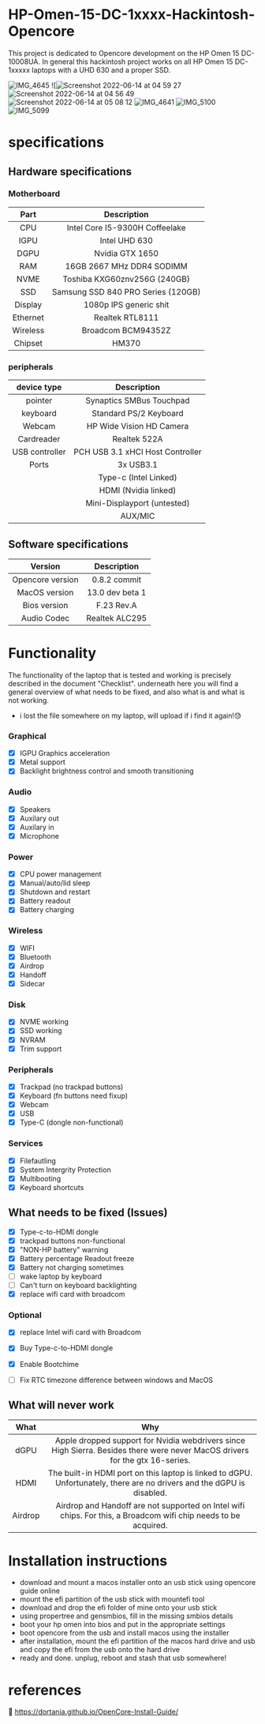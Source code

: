 # HP-Omen-15-DC-1xxxx-Hackintosh-Opencore

This project is dedicated to Opencore development on the HP Omen 15 DC-10008UA. In general this hackintosh project works on all HP Omen 15 DC-1xxxxx laptops with a UHD 630 and a proper SSD. 


![IMG_4645](https://user-images.githubusercontent.com/84881650/173489275-d11a2264-73df-493c-99b0-b4214e23a390.jpeg)
![![Screenshot 2022-06-14 at 04 59 27](https://user-images.githubusercontent.com/84881650/173489862-65fb6e78-cfee-4d56-8203-c84596c8b739.png)
![Screenshot 2022-06-14 at 04 56 49](https://user-images.githubusercontent.com/84881650/173489944-e32961d0-0837-4961-8d45-5c23dd7ecea7.png)
![Screenshot 2022-06-14 at 05 08 12](https://user-images.githubusercontent.com/84881650/173489867-583de278-32a9-4345-8fff-6988a80b878b.png)
![IMG_4641](https://user-images.githubusercontent.com/84881650/173489891-49daaa1c-a5bf-44ec-9a77-a76a5ec20344.jpeg)
![IMG_5100](https://user-images.githubusercontent.com/84881650/180302364-be0c7a2d-2448-45d7-b06d-de74bb020d7d.jpeg)
![IMG_5099](https://user-images.githubusercontent.com/84881650/180302389-261ea264-b55c-4b0e-a165-48f405692024.jpeg)

# specifications
## Hardware specifications
### Motherboard

| Part  | Description |
| :-: | :-: |
| CPU     | Intel Core I5-9300H Coffeelake |
| IGPU    | Intel UHD 630 |
| DGPU    | Nvidia GTX 1650 |
| RAM     | 16GB 2667 MHz DDR4 SODIMM |
| NVME    | Toshiba KXG60znv256G (240GB) |
| SSD     | Samsung SSD 840 PRO Series (120GB) | 
| Display | 1080p IPS generic shit |
| Ethernet| Realtek RTL8111|
| Wireless| Broadcom BCM94352Z |
| Chipset | HM370 |

### peripherals   

| device type  | Description |
| :-: | :-: |
| pointer | Synaptics SMBus Touchpad |
| keyboard| Standard PS/2 Keyboard |
| Webcam | HP Wide Vision HD Camera |
| Cardreader | Realtek 522A |
|USB controller| PCH USB 3.1 xHCI Host Controller |
| Ports | 3x USB3.1 |
| | Type-c (Intel Linked)|
| | HDMI (Nvidia linked)|
| | Mini-Displayport (untested)|
| | AUX/MIC|
## Software specifications

| Version  | Description |
| :-: | :-: |
|Opencore version | 0.8.2 commit |
|MacOS version| 13.0 dev beta 1 |
|Bios version |F.23 Rev.A|
|Audio Codec |Realtek ALC295|

# Functionality
The functionality of the laptop that is tested and working is precisely described in the document "Checklist". 
underneath here you will find a general overview of what needs to be fixed, and also what is and what is not working.
- i lost the file somewhere on my laptop, will upload if i find it again!😓

### Graphical
- [x] IGPU Graphics acceleration 
- [x] Metal support
- [x] Backlight brightness control and smooth transitioning

### Audio
- [x] Speakers
- [x] Auxilary out
- [x] Auxilary in
- [x] Microphone

### Power
- [x] CPU power management
- [x] Manual/auto/lid sleep
- [x] Shutdown and restart
- [x] Battery readout
- [x] Battery charging

### Wireless
- [x] WIFI
- [x] Bluetooth
- [x] Airdrop
- [x] Handoff
- [x] Sidecar

### Disk
- [x] NVME working
- [x] SSD working
- [x] NVRAM
- [x] Trim support

### Peripherals
- [x] Trackpad (no trackpad buttons)
- [x] Keyboard (fn buttons need fixup)
- [x] Webcam
- [x] USB
- [x] Type-C (dongle non-functional)

### Services
- [x] Filefautling
- [x] System Intergrity Protection
- [x] Multibooting
- [x] Keyboard shortcuts 

## What needs to be fixed (Issues)

- [x] Type-c-to-HDMI dongle
- [x] trackpad buttons non-functional
- [x] "NON-HP battery" warning
- [x] Battery percentage Readout freeze
- [x] Battery not charging sometimes
- [ ] wake laptop by keyboard
- [ ] Can't turn on keyboard backlighting
- [x] replace wifi card with broadcom

### Optional
- [x] replace Intel wifi card with Broadcom
- [x] Buy Type-c-to-HDMI dongle
- [x] Enable Bootchime
- [ ] Fix RTC timezone difference between windows and MacOS


## What will never work
| What  | Why |
| :-: | :-: |
| dGPU | Apple dropped support for Nvidia webdrivers since High Sierra. Besides there were never MacOS drivers for the gtx 16-series.|
| HDMI | The built-in HDMI port on this laptop is linked to dGPU. Unfortunately, there are no drivers and the dGPU is disabled.|
|Airdrop| Airdrop and Handoff are not supported on Intel wifi chips. For this, a Broadcom wifi chip needs to be acquired.|

# Installation instructions
- download and mount a macos installer onto an usb stick using opencore guide online
- mount the efi partition of the usb stick with mountefi tool
- download and drop the efi folder of mine onto your usb stick
- using propertree and gensmbios, fill in the missing smbios details
- boot your hp omen into bios and put in the appropriate settings
- boot opencore from the usb and install macos using the installer
- after installation, mount the efi partition of the macos hard drive and usb and copy the efi from the usb onto the hard drive
- ready and done. unplug, reboot and stash that usb somewhere!

# references
🫥
https://dortania.github.io/OpenCore-Install-Guide/
